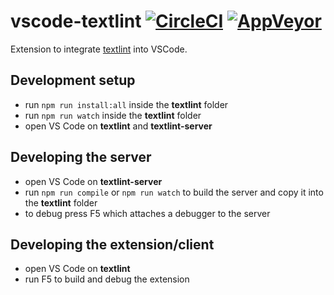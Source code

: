 # vscode-textlint [![CircleCI](https://circleci.com/gh/taichi/vscode-textlint.svg?style=svg)](https://circleci.com/gh/taichi/vscode-textlint) [![AppVeyor](https://ci.appveyor.com/api/projects/status/hj02ysfokl3jewa6/branch/master?svg=true)](https://ci.appveyor.com/project/taichi/vscode-textlint/branch/master)

Extension to integrate [textlint](https://textlint.github.io/) into VSCode.

## Development setup

* run `npm run install:all` inside the **textlint** folder
* run `npm run watch` inside the **textlint** folder
* open VS Code on **textlint** and **textlint-server**

## Developing the server

* open VS Code on **textlint-server**
* run `npm run compile` or `npm run watch` to build the server and copy it into the **textlint** folder
* to debug press F5 which attaches a debugger to the server

## Developing the extension/client

* open VS Code on **textlint**
* run F5 to build and debug the extension
